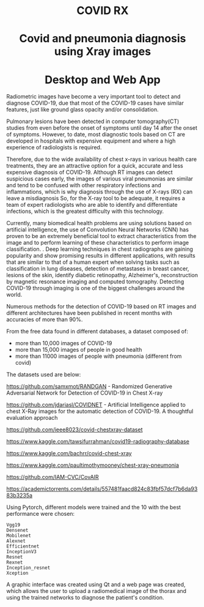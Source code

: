 <h1 align="center">COVID RX </h1>
<h1 align="center">Covid and pneumonia diagnosis using Xray images </h1>
<h1 align="center"> Desktop and Web App</h1>
<p>
    Radiometric images  have become a very important tool to detect and diagnose COVID-19, due that most of the COVID-19 cases have similar features, just like ground glass opacity and/or consolidation.
</p>
<p>
    Pulmonary lesions have been detected in computer tomography(CT) studies from even before the onset of symptoms until day 14 after the onset of symptoms. However, to date, most diagnostic tools based on CT are developed in hospitals with expensive equipment and where a high experience of radiologists is required.
</p>
<p>
    Therefore, due to the wide availability of chest x-rays in various health care treatments, they are an attractive option for a quick, accurate and less expensive diagnosis of COVID-19. Although RT images can detect suspicious cases early, the images of various viral pneumonias are similar and tend to be confused with other respiratory infections and inflammations, which is why diagnosis through the use of X-rays (RX) can leave a misdiagnosis
   So, for the X-ray tool to be adequate, it requires a team of expert radiologists who are able to identify and differentiate infections, which is the greatest difficulty with this technology.
   </p>
   <p>
    Currently, many biomedical health problems are using solutions based on artificial intelligence, the use of Convolution Neural Networks (CNN) has proven to be an extremely beneficial tool to extract characteristics from the image and to perform learning of these characteristics to perform image classification. . Deep learning techniques in chest radiographs are gaining popularity and show promising results in different applications, with results that are similar to that of a human expert when solving tasks such as classification in lung diseases, detection of metastases in breast cancer, lesions of the skin, identify diabetic retinopathy, Alzheimer's, reconstruction by magnetic resonance imaging and computed tomography. Detecting COVID-19 through imaging is one of the biggest challenges around the world.
</p>
<p>
Numerous methods for the detection of COVID-19 based on RT images and different architectures have been published in recent months with accuracies of more than 90%.
</p>


<p>

From the free data found in different databases, a dataset composed of:
* more than 10,000 images of COVID-19
* more than 15,000 images of people in good health
* more than 11000 images of people with pneumonia (different from covid)

The datasets used are below:


https://github.com/samxmot/RANDGAN - Randomized Generative Adversarial Network for Detection of COVID-19 in Chest X-ray

https://github.com/jdariasl/COVIDNET - Artificial Intelligence applied to chest X-Ray images for the automatic detection of COVID-19. A thoughtful evaluation approach

https://github.com/ieee8023/covid-chestxray-dataset

https://www.kaggle.com/tawsifurrahman/covid19-radiography-database

https://www.kaggle.com/bachrr/covid-chest-xray

https://www.kaggle.com/paultimothymooney/chest-xray-pneumonia

https://github.com/IAM-CVC/CovAIR

https://academictorrents.com/details/557481faacd824c83fbf57dcf7b6da9383b3235a
</p>

<p>
    Using Pytorch, different models were trained and the 10 with the best performance were chosen:

    Vgg19
    Densenet
    Mobilenet
    Alexnet
    Efficientnet
    InceptionV3
    Resnet
    Rexnet
    Inception_resnet
    Xception
</p>

<p>
A graphic interface was created using Qt and a web page was created, which allows the user to upload a radiomedical image of the thorax and using the trained networks to diagnose the patient's condition.
</p>

